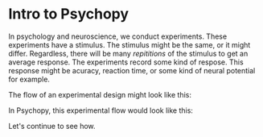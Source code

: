 


# Intro to Psychopy

In psychology and neuroscience, we conduct experiments. These experiments have a stimulus. The stimulus might be the same, or it might differ. Regardless, there will be many *repititions* of the stimulus to get an average response. The experiments record some kind of respose. This response might be acuracy, reaction time, or some kind of neural potential for example.

The flow of an experimental design might look like this:


In Psychopy, this experimental flow would look like this: 

Let's continue to see how.

